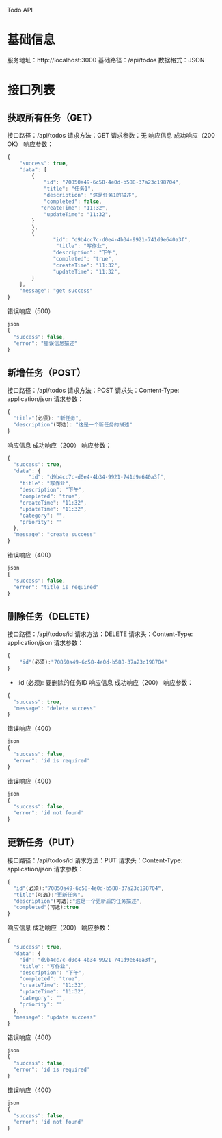 Todo API
# 基础信息
服务地址：http://localhost:3000
基础路径：/api/todos
数据格式：JSON
# 接口列表
## 获取所有任务（GET）
接口路径：/api/todos
请求方法：GET
请求参数：无
响应信息
成功响应（200 OK）
响应参数：
```js
{
    "success": true,
    "data": [
        {
            "id": "70850a49-6c58-4e0d-b588-37a23c198704",
            "title": "任务1",
            "description": "这是任务1的描述",
            "completed": false,
           "createTime": "11:32",
            "updateTime": "11:32",
        }
        },
        {
               "id": "d9b4cc7c-d0e4-4b34-9921-741d9e640a3f",
                "title": "写作业",
               "description": "下午",
               "completed": "true",
               "createTime": "11:32",
               "updateTime": "11:32",
        }
    ],
    "message": "get success"
}
```
错误响应（500）
```js
json
{
  "success": false,
  "error": "错误信息描述"
}
```
## 新增任务（POST）
接口路径：/api/todos
请求方法：POST
请求头：Content-Type: application/json
请求参数：
```js
{
  "title"(必须): "新任务",
  "description"(可选): "这是一个新任务的描述"
}
```
响应信息
成功响应（200）
响应参数：
```js
{
  "success": true,
  "data": {
       "id": "d9b4cc7c-d0e4-4b34-9921-741d9e640a3f",
    "title": "写作业",
    "description": "下午",
    "completed": "true",
    "createTime": "11:32",
    "updateTime": "11:32",
    "category": "",
    "priority": ""
  },
  "message": "create success"
}
```
错误响应（400）
```js
json
{
  "success": false,
  "error": "title is required"
}
```
## 删除任务（DELETE）
接口路径：/api/todos/id
请求方法：DELETE
请求头：Content-Type: application/json
请求参数：
```js
{
    "id"(必须):"70850a49-6c58-4e0d-b588-37a23c198704"
}
```
- :id (必须): 要删除的任务ID
响应信息
成功响应（200）
响应参数：
```js
{
  "success": true,
  "message": "delete success"
}
```
错误响应（400）
```js
json
{
  "success": false,
  "error": 'id is required'
}
```
错误响应（400）
```js
json
{
  "success": false,
  "error": 'id not found'
}
```
## 更新任务（PUT）
接口路径：/api/todos/id
请求方法：PUT
请求头：Content-Type: application/json
请求参数：
```js
{
  "id"(必须):"70850a49-6c58-4e0d-b588-37a23c198704",
  "title"(可选):"更新任务",
  "description"(可选):"这是一个更新后的任务描述",
  "completed"(可选):true
}
```
响应信息
成功响应（200）
响应参数：
```js
{
  "success": true,
  "data": {
    "id": "d9b4cc7c-d0e4-4b34-9921-741d9e640a3f",
    "title": "写作业",
    "description": "下午",
    "completed": "true",
    "createTime": "11:32",
    "updateTime": "11:32",
    "category": "",
    "priority": ""
  },
  "message": "update success"
}
```
错误响应（400）
```js
json
{
  "success": false,
  "error": 'id is required'
}
```
错误响应（400）
```js
json
{
  "success": false,
  "error": 'id not found'
}